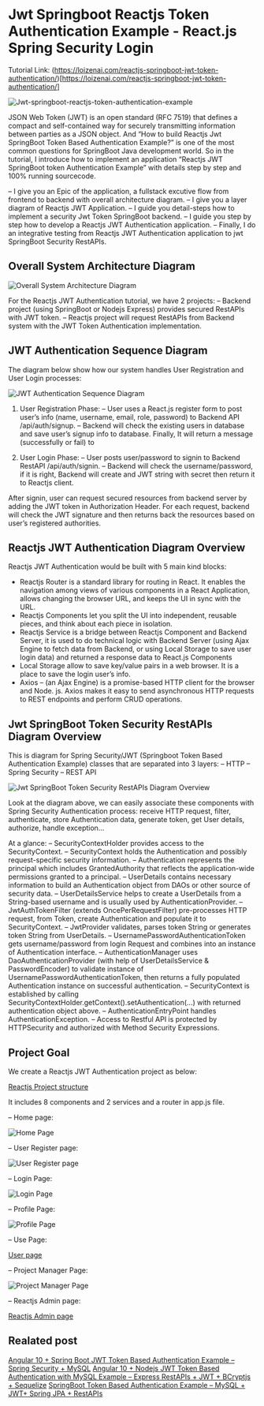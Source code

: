 # Jwt Springboot Reactjs Token Authentication Example - React.js Spring Security Login

Tutorial Link: (https://loizenai.com/reactjs-springboot-jwt-token-authentication/)[https://loizenai.com/reactjs-springboot-jwt-token-authentication/]

![Jwt-springboot-reactjs-token-authentication-example](https://loizenai.com/wp-content/uploads/2020/11/Reactjs-SpringBoot-Jwt-Token-Authentication-Example.png)

JSON Web Token (JWT) is an open standard (RFC 7519) that defines a compact and self-contained way for securely transmitting information between parties as a JSON object. And “How to build Reactjs Jwt SpringBoot Token Based Authentication Example?” is one of the most common questions for SpringBoot Java development world. So in the tutorial, I introduce how to implement an application “Reactjs JWT SpringBoot token Authentication Example” with details step by step and 100% running sourcecode.

– I give you an Epic of the application, a fullstack excutive flow from frontend to backend with overall architecture diagram.
– I give you a layer diagram of Reactjs JWT Application.
– I guide you detail-steps how to implement a security Jwt Token SpringBoot backend.
– I guide you step by step how to develop a Reactjs JWT Authentication application.
– Finally, I do an integrative testing from Reactjs JWT Authentication application to jwt SpringBoot Security RestAPIs.

## Overall System Architecture Diagram

![Overall System Architecture Diagram](https://loizenai.com/wp-content/uploads/2020/11/Reactjs-JWT-Authentication-Overall-Diagram-1.png)

For the Reactjs JWT Authentication tutorial, we have 2 projects:
– Backend project (using SpringBoot or Nodejs Express) provides secured RestAPIs with JWT token.
– Reactjs project will request RestAPIs from Backend system with the JWT Token Authentication implementation.

## JWT Authentication Sequence Diagram

The diagram below show how our system handles User Registration and User Login processes:

![JWT Authentication Sequence Diagram](https://loizenai.com/wp-content/uploads/2020/11/Reactjs-Jwt-Authentication-Working-Process-Diagram-1.png)

1. User Registration Phase:
– User uses a React.js register form to post user’s info (name, username, email, role, password) to Backend API /api/auth/signup.
– Backend will check the existing users in database and save user’s signup info to database. Finally, It will return a message (successfully or fail) to

2. User Login Phase:
– User posts user/password to signin to Backend RestAPI /api/auth/signin.
– Backend will check the username/password, if it is right, Backend will create and JWT string with secret then return it to Reactjs client.

After signin, user can request secured resources from backend server by adding the JWT token in Authorization Header. For each request, backend will check the JWT signature and then returns back the resources based on user’s registered authorities.

## Reactjs JWT Authentication Diagram Overview

Reactjs JWT Authentication would be built with 5 main kind blocks:

- Reactjs Router is a standard library for routing in React. It enables the navigation among views of various components in a React Application, allows changing the browser URL, and keeps the UI in sync with the URL.
- Reactjs Components let you split the UI into independent, reusable pieces, and think about each piece in isolation.
- Reactjs Service is a bridge between Reactjs Component and Backend Server, it is used to do technical logic with Backend Server (using Ajax Engine to fetch data from Backend, or using Local Storage to save user login data) and returned a response data to React.js Components
- Local Storage allow to save key/value pairs in a web browser. It is a place to save the login user’s info.
- Axios – (an Ajax Engine) is a promise-based HTTP client for the browser and Node. js. Axios makes it easy to send asynchronous HTTP requests to REST endpoints and perform CRUD operations.

## Jwt SpringBoot Token Security RestAPIs Diagram Overview
This is diagram for Spring Security/JWT (Springboot Token Based Authentication Example) classes that are separated into 3 layers:
– HTTP
– Spring Security
– REST API

![Jwt SpringBoot Token Security RestAPIs Diagram Overview](https://loizenai.com/wp-content/uploads/2020/11/Spring-Security-Jwt-Token-Authentication-Architecture-Diagram-1.png)

Look at the diagram above, we can easily associate these components with Spring Security Authentication process: receive HTTP request, filter, authenticate, store Authentication data, generate token, get User details, authorize, handle exception…

At a glance:
– SecurityContextHolder provides access to the SecurityContext.
– SecurityContext holds the Authentication and possibly request-specific security information.
– Authentication represents the principal which includes GrantedAuthority that reflects the application-wide permissions granted to a principal.
– UserDetails contains necessary information to build an Authentication object from DAOs or other source of security data.
– UserDetailsService helps to create a UserDetails from a String-based username and is usually used by AuthenticationProvider.
– JwtAuthTokenFilter (extends OncePerRequestFilter) pre-processes HTTP request, from Token, create Authentication and populate it to SecurityContext.
– JwtProvider validates, parses token String or generates token String from UserDetails.
– UsernamePasswordAuthenticationToken gets username/password from login Request and combines into an instance of Authentication interface.
– AuthenticationManager uses DaoAuthenticationProvider (with help of UserDetailsService & PasswordEncoder) to validate instance of UsernamePasswordAuthenticationToken, then returns a fully populated Authentication instance on successful authentication.
– SecurityContext is established by calling SecurityContextHolder.getContext().setAuthentication(…​) with returned authentication object above.
– AuthenticationEntryPoint handles AuthenticationException.
– Access to Restful API is protected by HTTPSecurity and authorized with Method Security Expressions.

## Project Goal

We create a Reactjs JWT Authentication project as below:

[Reactjs Project structure](https://loizenai.com/wp-content/uploads/2020/11/Reactjs-Jwt-Authentication-project-structure-1.png)

It includes 8 components and 2 services and a router in app.js file.

– Home page:

![Home Page](https://loizenai.com/wp-content/uploads/2020/11/Reactjs-Home-Page-3.png)

– User Register page:

![User Register page](https://loizenai.com/wp-content/uploads/2020/11/Reactjs-JWT-Authentication-Register-Form-Validation-1.png)

– Login Page:

![Login Page](https://loizenai.com/wp-content/uploads/2020/11/reactjs-jwt-authentication-wrong-login-user-validation-3.png)

– Profile Page:

![Profile Page](https://loizenai.com/wp-content/uploads/2020/11/Reactjs-jwt-authentication-sign-in-successfully-2.png)

– Use Page:

[User page](https://loizenai.com/wp-content/uploads/2020/11/Reactjs-jwt-authentication-User-Page-Content-3.png)

– Project Manager Page:

![Project Manager Page](https://loizenai.com/wp-content/uploads/2020/11/Reactjs-JWT-Authentication-PM-Content-2.png)

– Reactjs Admin page:

[Reactjs Admin page](https://loizenai.com/wp-content/uploads/2020/11/Reactjs-jwt-authentication-admin-page-3.png)

## Realated post

[Angular 10 + Spring Boot JWT Token Based Authentication Example – Spring Security + MySQL](https://loizenai.com/angular-10-spring-boot-jwt-token-based-authentication-example-spring-security-mysql-database/)
[Angular 10 + Nodejs JWT Token Based Authentication with MySQL Example – Express RestAPIs + JWT + BCryptjs + Sequelize](https://loizenai.com/angular-10-nodejs-jwt-authentication-mysql-examples-tutorials/)
[SpringBoot Token Based Authentication Example – MySQL + JWT+ Spring JPA + RestAPIs](https://loizenai.com/spring-boot-security-jwt-token-bsed-authentication-example-mysql-spring-jpa-restapis/)
